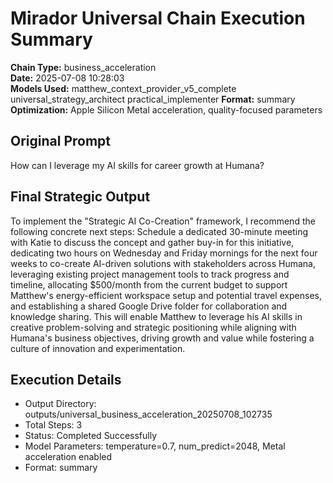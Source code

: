 # Mirador Universal Chain Execution Summary

**Chain Type:** business_acceleration  
**Date:** 2025-07-08 10:28:03  
**Models Used:** matthew_context_provider_v5_complete universal_strategy_architect practical_implementer
**Format:** summary
**Optimization:** Apple Silicon Metal acceleration, quality-focused parameters

## Original Prompt
How can I leverage my AI skills for career growth at Humana?

## Final Strategic Output
To implement the "Strategic AI Co-Creation" framework, I recommend the following concrete next steps: Schedule a dedicated 30-minute meeting with Katie to discuss the concept and gather buy-in for this initiative, dedicating two hours on Wednesday and Friday mornings for the next four weeks to co-create AI-driven solutions with stakeholders across Humana, leveraging existing project management tools to track progress and timeline, allocating $500/month from the current budget to support Matthew's energy-efficient workspace setup and potential travel expenses, and establishing a shared Google Drive folder for collaboration and knowledge sharing. This will enable Matthew to leverage his AI skills in creative problem-solving and strategic positioning while aligning with Humana's business objectives, driving growth and value while fostering a culture of innovation and experimentation.

## Execution Details
- Output Directory: outputs/universal_business_acceleration_20250708_102735
- Total Steps: 3
- Status: Completed Successfully
- Model Parameters: temperature=0.7, num_predict=2048, Metal acceleration enabled
- Format: summary

